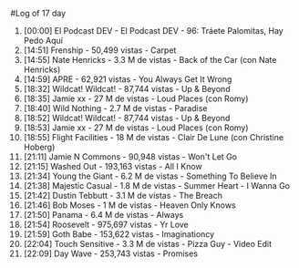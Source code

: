 #Log of 17 day

1. [00:00] El Podcast DEV - El Podcast DEV - 96: Tráete Palomitas, Hay Pedo Aquí
1. [14:51] Frenship - 50,499 vistas - Carpet
1. [14:55] Nate Henricks - 3.3 M de vistas - Back of the Car (con Nate Henricks)
1. [14:59] APRE - 62,921 vistas - You Always Get It Wrong
1. [18:32] Wildcat! Wildcat! - 87,744 vistas - Up & Beyond
1. [18:35] Jamie xx - 27 M de vistas - Loud Places (con Romy)
1. [18:40] Wild Nothing - 2.7 M de vistas - Paradise
1. [18:52] Wildcat! Wildcat! - 87,744 vistas - Up & Beyond
1. [18:53] Jamie xx - 27 M de vistas - Loud Places (con Romy)
1. [18:55] Flight Facilities - 18 M de vistas - Clair De Lune (con Christine Hoberg)
1. [21:11] Jamie N Commons - 90,948 vistas - Won't Let Go
1. [21:15] Washed Out - 193,163 vistas - All I Know
1. [21:34] Young the Giant - 6.2 M de vistas - Something To Believe In
1. [21:38] Majestic Casual - 1.8 M de vistas - Summer Heart - I Wanna Go
1. [21:42] Dustin Tebbutt - 3.1 M de vistas - The Breach
1. [21:46] Bob Moses - 1 M de vistas - Heaven Only Knows
1. [21:50] Panama - 6.4 M de vistas - Always
1. [21:54] Roosevelt - 975,697 vistas - Yr Love
1. [21:59] Goth Babe - 153,622 vistas - Imaginationcy
1. [22:04] Touch Sensitive - 3.3 M de vistas - Pizza Guy - Video Edit
1. [22:09] Day Wave - 253,743 vistas - Promises
